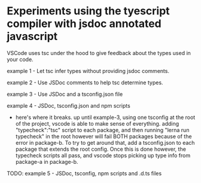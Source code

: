 # Experiments using the tyescript compiler with jsdoc annotated javascript
VSCode uses tsc under the hood to give feedback about the types used in your code.

example 1 - Let tsc infer types without providing jsdoc comments.

example 2 - Use JSDoc comments to help tsc determine types.

example 3 - Use JSDoc and a tsconfig.json file

example 4 - JSDoc, tsconfig.json and npm scripts
- here's where it breaks. up until example-3, using one tsconfig at the root of the project, vscode is able to make sense of everything.
adding "typecheck":"tsc" script to each package, and then running "lerna run typecheck" in the root however will fail BOTH packages because of the error in package-b. To try to get around that, add a tsconfig.json to each package that extends the root config. Once this is done however, the typecheck scripts all pass, and vscode stops picking up type info from package-a in package-b.

TODO: example 5 - JSDoc, tsconfig, npm scripts and .d.ts files



